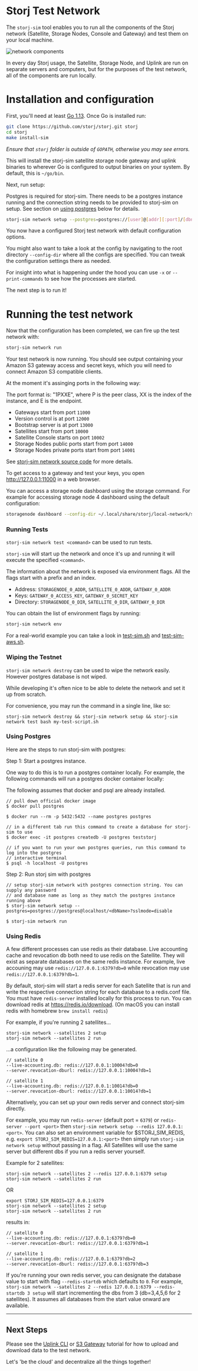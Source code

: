 # Storj Test Network

The `storj-sim` tool enables you to run all the components of the Storj network (Satellite, Storage Nodes, Console and Gateway) and test them on your local machine.

![network components](assets/components.png)

In every day Storj usage, the Satellite, Storage Node, and Uplink are run
on separate servers and computers, but for the purposes of the test network,
all of the components are run locally.

# Installation and configuration

First, you'll need at least [Go 1.13](https://www.golang.org/). Once Go is
installed run:

```bash
git clone https://github.com/storj/storj.git storj
cd storj
make install-sim
```

_Ensure that `storj` folder is outside of `GOPATH`, otherwise you may see errors._

This will install the storj-sim satellite storage node gateway and uplink binaries to wherever Go is configured to output binaries on your system. By default, this is `~/go/bin`.


Next, run setup:

Postgres is required for storj-sim. There needs to be a postgres instance running and the connection string needs to be provided to storj-sim on setup. See section on [using postgres](#using-postgres) below for details.

```bash
storj-sim network setup --postgres=postgres://[user]@[addr][:port]/[dbname]?sslmode=disable
```

You now have a configured Storj test network with default configuration options.

You might also want to take a look at the config by navigating to the root 
directory `--config-dir` where all the configs are specified.
You can tweak the configuration settings there as needed.

For insight into what is happening under the hood you can use `-x` or `--print-commands` to see how the processes are started.

The next step is to run it!

# Running the test network

Now that the configuration has been completed, we can fire up the test network with:

```bash
storj-sim network run
```

Your test network is now running. You should see output containing your
Amazon S3 gateway access and secret keys, which you will need to connect
Amazon S3 compatible clients.

At the moment it's assinging ports in the following way:

The port format is: "1PXXE", where P is the peer class, XX is the index of the instance, and E is the endpoint.

* Gateways start from port `11000`
* Version control is at port `12000`
* Bootstrap server is at port `13000`
* Satellites start from port `10000`
* Satellite Console starts on port `10002`
* Storage Nodes public ports start from port `14000`
* Storage Nodes private ports start from port `14001`

See [storj-sim network source code](https://github.com/storj/storj/blob/master/cmd/storj-sim/network.go#L36) for more details.

To get access to a gateway and test your keys, you open http://127.0.0.1:11000 in a web browser.

You can access a storage node dashboard using the storage command. For example for accessing storage node 4 dashboard using the default configuration:
```bash
storagenode dashboard --config-dir ~/.local/share/storj/local-network/storagenode/4/ --identity-dir ~/.local/share/storj/local-network/storagenode/4 --address :13004 --color
```

### Running Tests

`storj-sim network test <command>` can be used to run tests.

`storj-sim` will start up the network and once it's up and running it will execute the specified `<command>`.

The information about the network is exposed via environment flags. All the flags start with a prefix and an index.

* Address: `STORAGENODE_0_ADDR`, `SATELLITE_0_ADDR`, `GATEWAY_0_ADDR`
* Keys: `GATEWAY_0_ACCESS_KEY`, `GATEWAY_0_SECRET_KEY`
* Directory: `STORAGENODE_0_DIR`, `SATELLITE_0_DIR`, `GATEWAY_0_DIR`

You can obtain the list of environment flags by running:
```bash
storj-sim network env
```

For a real-world example you can take a look in [test-sim.sh](https://github.com/storj/storj/blob/master/scripts/test-sim.sh) and [test-sim-aws.sh](https://github.com/storj/storj/blob/master/scripts/test-sim-aws.sh).

### Wiping the Testnet

`storj-sim network destroy` can be used to wipe the network easily. However postgres database is not wiped.

While developing it's often nice to be able to delete the network and set it up from scratch.

For convenience, you may run the command in a single line, like so:

`storj-sim network destroy && storj-sim network setup && storj-sim network test bash my-test-script.sh`

### Using Postgres

Here are the steps to run storj-sim with postgres:

Step 1: Start a postgres instance.

One way to do this is to run a postgres container locally. For example, the following commands will run a postgres docker container locally:

The following assumes that docker and psql are already installed.
```
// pull down official docker image
$ docker pull postgres

$ docker run --rm -p 5432:5432 --name postgres postgres

// in a different tab run this command to create a database for storj-sim to use
$ docker exec -it postgres createdb -U postgres teststorj

// if you want to run your own postgres queries, run this command to log into the postgres
// interactive terminal
$ psql -h localhost -U postgres
```

Step 2: Run storj sim with postgres

```
// setup storj-sim network with postgres connection string. You can supply any password
// and database name as long as they match the postgres instance running above
$ storj-sim network setup --postgres=postgres://postgres@localhost/<dbName>?sslmode=disable

$ storj-sim network run
```

### Using Redis
A few different processes can use redis as their database. Live accounting cache and revocation db both need to use redis on the Satellite. They will exist as separate databases on the same redis instance. For example, live accouning may use `redis://127.0.0.1:6379?db=0` while revocation may use `redis://127.0.0.1:6379?db=1`. 

By default, storj-sim will start a redis server for each Satellite that is run and write the respective connection string for each database to a redis.conf file. You must have `redis-server` installed locally for this process to run. You can download redis at https://redis.io/download. (On macOS you can install redis with homebrew `brew install redis`)

For example, if you're running 2 satellites...

```
storj-sim network --satellites 2 setup
storj-sim network --satellites 2 run
```

...a configuration like the following may be generated.

```
// satellite 0
--live-accounting.db: redis://127.0.0.1:10004?db=0
--server.revocation-dburl: redis://127.0.0.1:10004?db=1
```

```
// satellite 1
--live-accounting.db: redis://127.0.0.1:10014?db=0
--server.revocation-dburl: redis://127.0.0.1:10014?db=1
```

Alternatively, you can set up your own redis server and connect storj-sim directly. 

For example, you may run `redis-server` (default port = `6379`) or `redis-server --port <port>` then `storj-sim network setup --redis 127.0.0.1:<port>`. You can also set an environment variable for $STORJ_SIM_REDIS, e.g. `export STORJ_SIM_REDIS=127.0.0.1:<port>` then simply run `storj-sim network setup` without passing in a flag. All Satellites will use the same server but different dbs if you run a redis server yourself.

Example for 2 satellites:
```
storj-sim network --satellites 2 --redis 127.0.0.1:6379 setup
storj-sim network --satellites 2 run
```
OR
```
export STORJ_SIM_REDIS=127.0.0.1:6379
storj-sim network --satellites 2 setup
storj-sim network --satellites 2 run
```
results in:

```
// satellite 0
--live-accounting.db: redis://127.0.0.1:6379?db=0
--server.revocation-dburl: redis://127.0.0.1:6379?db=1
```

```
// satellite 1
--live-accounting.db: redis://127.0.0.1:6379?db=2
--server.revocation-dburl: redis://127.0.0.1:6379?db=3
```

If you're running your own redis server, you can designate the database value to start with flag `--redis-startdb` which defaults to `0`. For example, `storj-sim network --satellites 2 --redis 127.0.0.1:6379 --redis-startdb 3 setup` will start incrementing the dbs from 3 (db=3,4,5,6 for 2 satellites). It assumes all databases from the start value onward are available.

***

## Next Steps
Please see the [Uplink CLI](https://github.com/storj/docs/blob/master/Uplink-CLI.md) or [S3 Gateway](https://github.com/storj/docs/blob/master/S3-Gateway.md)
tutorial for how to upload and download data to the test network.

Let's 'be the cloud' and decentralize all the things together!
